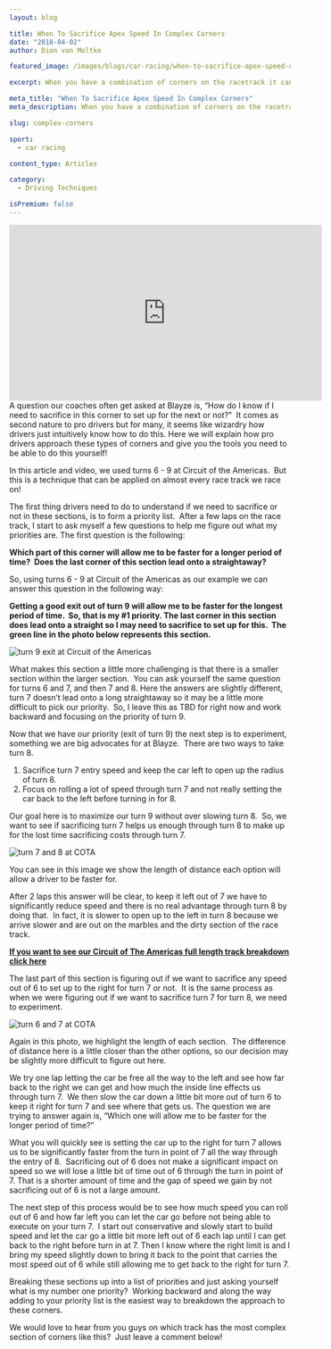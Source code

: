 ```yaml
---
layout: blog

title: When To Sacrifice Apex Speed In Complex Corners
date: "2018-04-02"
author: Dion von Moltke

featured_image: /images/blogs/car-racing/when-to-sacrifice-apex-speed-compressor.jpg

excerpt: When you have a combination of corners on the racetrack it can be tough to figure out where you need to place the car. He we walk through everything racecar drivers need to know in this situation.

meta_title: "When To Sacrifice Apex Speed In Complex Corners"
meta_description: When you have a combination of corners on the racetrack it can be tough to figure out where you need to place the car. He we walk through everything racecar drivers need to know in this situation.

slug: complex-corners

sport:
  - car racing

content_type: Articles

category:
  - Driving Techniques

isPremium: false
---
```


<iframe title="Blog iFrame" id="videoIframe" width="560" height="315" src="https://www.youtube.com/embed/FhaxcThAu6c" frameborder="0" allow="accelerometer; autoplay; encrypted-media; gyroscope; picture-in-picture" allowfullscreen></iframe>
A question our coaches often get asked at Blayze is, “How do I know if I need to sacrifice in this corner to set up for the next or not?”  It comes as second nature to pro drivers but for many, it seems like wizardry how drivers just intuitively know how to do this. Here we will explain how pro drivers approach these types of corners and give you the tools you need to be able to do this yourself!

In this article and video, we used turns 6 - 9 at Circuit of the Americas.  But this is a technique that can be applied on almost every race track we race on!

The first thing drivers need to do to understand if we need to sacrifice or not in these sections, is to form a priority list.  After a few laps on the race track, I start to ask myself a few questions to help me figure out what my priorities are. The first question is the following:

**Which part of this corner will allow me to be faster for a longer period of time?  Does the last corner of this section lead onto a straightaway?**

So, using turns 6 - 9 at Circuit of the Americas as our example we can answer this question in the following way:

**Getting a good exit out of turn 9 will allow me to be faster for the longest period of time.  So, that is my #1 priority. The last corner in this section does lead onto a straight so I may need to sacrifice to set up for this.  The green line in the photo below represents this section.**

![turn 9 exit at Circuit of the Americas](https://blayze.io/assets/images/blogs/car-racing/complex-corners-1.jpg)

What makes this section a little more challenging is that there is a smaller section within the larger section.  You can ask yourself the same question for turns 6 and 7, and then 7 and 8. Here the answers are slightly different, turn 7 doesn’t lead onto a long straightaway so it may be a little more difficult to pick our priority.  So, I leave this as TBD for right now and work backward and focusing on the priority of turn 9.

Now that we have our priority (exit of turn 9) the next step is to experiment, something we are big advocates for at Blayze.  There are two ways to take turn 8.

1. Sacrifice turn 7 entry speed and keep the car left to open up the radius of turn 8.
2. Focus on rolling a lot of speed through turn 7 and not really setting the car back to the left before turning in for 8.

Our goal here is to maximize our turn 9 without over slowing turn 8.  So, we want to see if sacrificing turn 7 helps us enough through turn 8 to make up for the lost time sacrificing costs through turn 7.

![turn 7 and 8 at COTA](https://blayze.io/assets/images/blogs/car-racing/complex-corners-2.jpg)

You can see in this image we show the length of distance each option will allow a driver to be faster for.

After 2 laps this answer will be clear, to keep it left out of 7 we have to significantly reduce speed and there is no real advantage through turn 8 by doing that.  In fact, it is slower to open up to the left in turn 8 because we arrive slower and are out on the marbles and the dirty section of the race track.

[**If you want to see our Circuit of The Americas full length track breakdown click here**](/blog/circuit-of-the-americas-track-guide/)

The last part of this section is figuring out if we want to sacrifice any speed out of 6 to set up to the right for turn 7 or not.  It is the same process as when we were figuring out if we want to sacrifice turn 7 for turn 8, we need to experiment.

![turn 6 and 7 at COTA](https://blayze.io/assets/images/blogs/car-racing/complex-corners-3.jpg)

Again in this photo, we highlight the length of each section.  The difference of distance here is a little closer than the other options, so our decision may be slightly more difficult to figure out here.

We try one lap letting the car be free all the way to the left and see how far back to the right we can get and how much the inside line effects us through turn 7.  We then slow the car down a little bit more out of turn 6 to keep it right for turn 7 and see where that gets us. The question we are trying to answer again is, “Which one will allow me to be faster for the longer period of time?”

What you will quickly see is setting the car up to the right for turn 7 allows us to be significantly faster from the turn in point of 7 all the way through the entry of 8.  Sacrificing out of 6 does not make a significant impact on speed so we will lose a little bit of time out of 6 through the turn in point of 7. That is a shorter amount of time and the gap of speed we gain by not sacrificing out of 6 is not a large amount.

The next step of this process would be to see how much speed you can roll out of 6 and how far left you can let the car go before not being able to execute on your turn 7.  I start out conservative and slowly start to build speed and let the car go a little bit more left out of 6 each lap until I can get back to the right before turn in at 7. Then I know where the right limit is and I bring my speed slightly down to bring it back to the point that carries the most speed out of 6 while still allowing me to get back to the right for turn 7.

Breaking these sections up into a list of priorities and just asking yourself what is my number one priority?  Working backward and along the way adding to your priority list is the easiest way to breakdown the approach to these corners.

We would love to hear from you guys on which track has the most complex section of corners like this?  Just leave a comment below!
